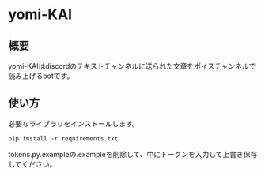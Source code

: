 # yomi-KAI
## 概要
yomi-KAIはdiscordのテキストチャンネルに送られた文章をボイスチャンネルで読み上げるbotです。
## 使い方
必要なライブラリをインストールします。

`pip install -r requirements.txt`

tokens.py.exampleの.exampleを削除して、中にトークンを入力して上書き保存してください。
